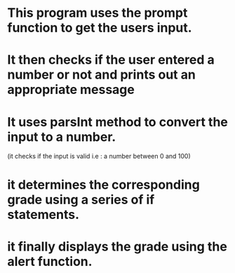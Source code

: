 # This program uses the prompt function to get the users input.

# It then checks if the user entered a number or not and prints out an appropriate message

# It uses parsInt method to convert the input to a number.
(it checks if the input is valid i.e : a number between 0 and 100)

# it determines the corresponding grade using a series of if statements.

# it finally displays the grade using the alert function.